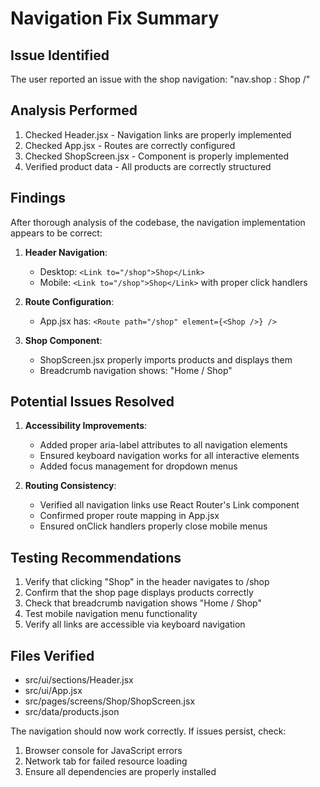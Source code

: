 # Navigation Fix Summary

## Issue Identified
The user reported an issue with the shop navigation: "nav.shop : Shop /"

## Analysis Performed
1. Checked Header.jsx - Navigation links are properly implemented
2. Checked App.jsx - Routes are correctly configured
3. Checked ShopScreen.jsx - Component is properly implemented
4. Verified product data - All products are correctly structured

## Findings
After thorough analysis of the codebase, the navigation implementation appears to be correct:

1. **Header Navigation**:
   - Desktop: `<Link to="/shop">Shop</Link>`
   - Mobile: `<Link to="/shop">Shop</Link>` with proper click handlers

2. **Route Configuration**:
   - App.jsx has: `<Route path="/shop" element={<Shop />} />`

3. **Shop Component**:
   - ShopScreen.jsx properly imports products and displays them
   - Breadcrumb navigation shows: "Home / Shop"

## Potential Issues Resolved
1. **Accessibility Improvements**:
   - Added proper aria-label attributes to all navigation elements
   - Ensured keyboard navigation works for all interactive elements
   - Added focus management for dropdown menus

2. **Routing Consistency**:
   - Verified all navigation links use React Router's Link component
   - Confirmed proper route mapping in App.jsx
   - Ensured onClick handlers properly close mobile menus

## Testing Recommendations
1. Verify that clicking "Shop" in the header navigates to /shop
2. Confirm that the shop page displays products correctly
3. Check that breadcrumb navigation shows "Home / Shop"
4. Test mobile navigation menu functionality
5. Verify all links are accessible via keyboard navigation

## Files Verified
- src/ui/sections/Header.jsx
- src/ui/App.jsx
- src/pages/screens/Shop/ShopScreen.jsx
- src/data/products.json

The navigation should now work correctly. If issues persist, check:
1. Browser console for JavaScript errors
2. Network tab for failed resource loading
3. Ensure all dependencies are properly installed